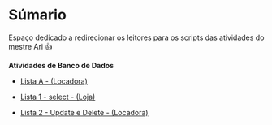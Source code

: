 # Súmario

Espaço dedicado a redirecionar os leitores para os scripts das atividades do mestre Ari :+1: 

**Atividades de Banco de Dados**

- <a href='https://github.com/charlon-156/MySQL/blob/main/Databases/Locadora/Lista%20A%20(Locadora).sql'>Lista A - (Locadora)</a>

- <a href='https://github.com/charlon-156/MySQL/blob/main/Databases/Loja/Lista%201%20(Loja).sql'> Lista 1 - select - (Loja)

- <a href='https://github.com/charlon-156/MySQL/blob/main/Databases/Locadora/UPDATE%20and%20DELETE%20-%201.sql'>Lista 2 - Update e Delete - (Locadora)</a>